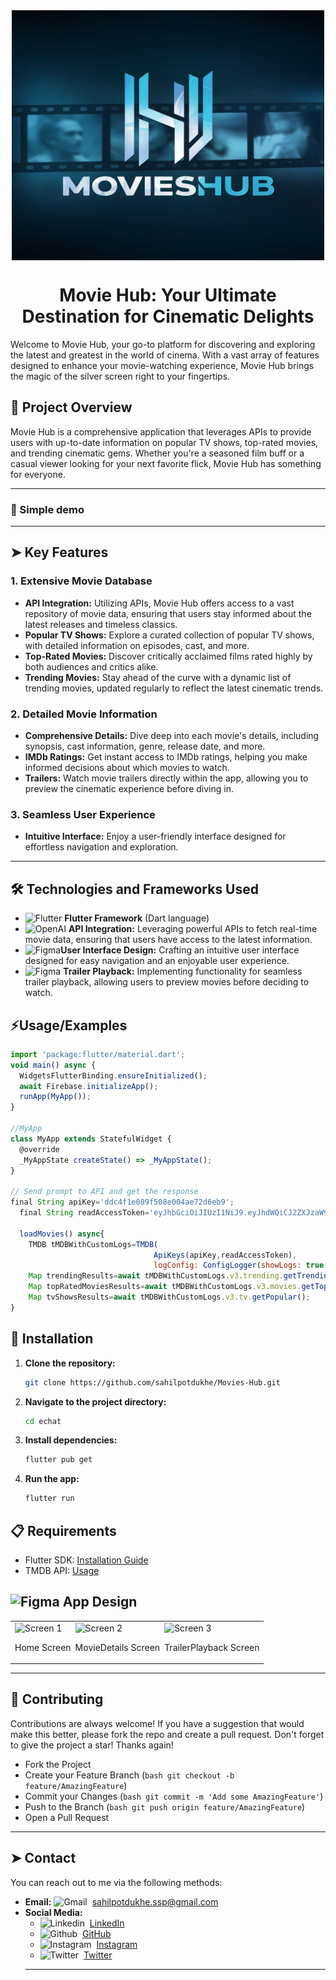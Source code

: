 <!-- Project Title -->
<div align="center" style="display: flex; align-items: center; justify-content: center;">
  <img src="readmeimages/movieshublogo.jpeg" alt="Echat Logo" width="500" height="400">
</div>


<h1 align="center">Movie Hub: Your Ultimate Destination for Cinematic Delights</h1>
<p>Welcome to Movie Hub, your go-to platform for discovering and exploring the latest and greatest in the world of cinema. With a vast array of features designed to enhance your movie-watching experience, Movie Hub brings the magic of the silver screen right to your fingertips.</p>


## 🔰 Project Overview
Movie Hub is a comprehensive application that leverages APIs to provide users with up-to-date information on popular TV shows, top-rated movies, and trending cinematic gems. Whether you're a seasoned film buff or a casual viewer looking for your next favorite flick, Movie Hub has something for everyone.

---
### 🎥 Simple demo

---
## ➤ Key Features

### 1. Extensive Movie Database
- **API Integration:** Utilizing APIs, Movie Hub offers access to a vast repository of movie data, ensuring that users stay informed about the latest releases and timeless classics.
- **Popular TV Shows:** Explore a curated collection of popular TV shows, with detailed information on episodes, cast, and more.
- **Top-Rated Movies:** Discover critically acclaimed films rated highly by both audiences and critics alike.
- **Trending Movies:** Stay ahead of the curve with a dynamic list of trending movies, updated regularly to reflect the latest cinematic trends.

### 2. Detailed Movie Information
- **Comprehensive Details:** Dive deep into each movie's details, including synopsis, cast information, genre, release date, and more.
- **IMDb Ratings:** Get instant access to IMDb ratings, helping you make informed decisions about which movies to watch.
- **Trailers:** Watch movie trailers directly within the app, allowing you to preview the cinematic experience before diving in.

### 3. Seamless User Experience
- **Intuitive Interface:** Enjoy a user-friendly interface designed for effortless navigation and exploration.


---
## 🛠 Technologies and Frameworks Used
- <img src="https://user-images.githubusercontent.com/25181517/186150365-da1eccce-6201-487c-8649-45e9e99435fd.png" alt="Flutter" width="20" height="20"> **Flutter Framework** (Dart language)
- <img src="https://pbs.twimg.com/profile_images/1243623122089041920/gVZIvphd_400x400.jpg" alt="OpenAI" width="20" height="20"> **API Integration:** Leveraging powerful APIs to fetch real-time movie data, ensuring that users have access to the latest information.
- <img src="https://upload.wikimedia.org/wikipedia/commons/3/33/Figma-logo.svg" alt="Figma" width="20" height="20">**User Interface Design:** Crafting an intuitive user interface designed for easy navigation and an enjoyable user experience.
- <img src="https://static.vecteezy.com/system/resources/previews/023/986/480/non_2x/youtube-logo-youtube-logo-transparent-youtube-icon-transparent-free-free-png.png" alt="Figma" width="20" height="20"> **Trailer Playback:** Implementing functionality for seamless trailer playback, allowing users to preview movies before deciding to watch.

## ⚡Usage/Examples

```javascript
import 'package:flutter/material.dart';
void main() async {
  WidgetsFlutterBinding.ensureInitialized();
  await Firebase.initializeApp();
  runApp(MyApp());
}

//MyApp
class MyApp extends StatefulWidget {
  @override
  _MyAppState createState() => _MyAppState();
}

// Send prompt to API and get the response
final String apiKey='ddc4f1e089f508e004ae72d6eb9';
  final String readAccessToken='eyJhbGciOiJIUzI1NiJ9.eyJhdWQiCJ2ZXJzaW9uIjoxfQ.Gw0EtDta7KDYAI7BKeRxMCd1a94B2u8gAfdLxYlbjcc';

  loadMovies() async{
    TMDB tMDBWithCustomLogs=TMDB(
                                ApiKeys(apiKey,readAccessToken),
                                logConfig: ConfigLogger(showLogs: true,showErrorLogs: true));
    Map trendingResults=await tMDBWithCustomLogs.v3.trending.getTrending();
    Map topRatedMoviesResults=await tMDBWithCustomLogs.v3.movies.getTopRated();
    Map tvShowsResults=await tMDBWithCustomLogs.v3.tv.getPopular();
}
```

## 🚀 Installation

1. **Clone the repository:**

   ```bash
   git clone https://github.com/sahilpotdukhe/Movies-Hub.git
2. **Navigate to the project directory:**
    ```bash
    cd echat
3. **Install dependencies:**
    ```bash
    flutter pub get
4. **Run the app:**
    ```bash
    flutter run

## 📋 Requirements

- Flutter SDK: [Installation Guide](https://flutter.dev/docs/get-started/install)
- TMDB API: [Usage](https://developer.themoviedb.org/reference/intro/getting-started)

## <img src="https://upload.wikimedia.org/wikipedia/commons/3/33/Figma-logo.svg" alt="Figma" width="20" height="20"> App Design

<div align="center">
  <table style="border-collapse: collapse;">
    <tr>
      <td style="padding-right: 0px; border: none;">
        <img src="readmeimages/1.png" alt="Screen 1" width="250">
        <p align="center">Home Screen</p>
      </td>
      <td style="padding-right: 0px; border: none;">
        <img src="readmeimages/2.png" alt="Screen 2" width="250">
        <p align="center">MovieDetails Screen</p>
      </td>
      <td style="border: none;">
        <img src="readmeimages/3.png" alt="Screen 3" width="250">
        <p align="center">TrailerPlayback Screen </p>
      </td>
    </tr>
  </table>
</div>

---
## 🤝 Contributing
Contributions are always welcome!
If you have a suggestion that would make this better, please fork the repo and create a pull request. Don't forget to give the project a star! Thanks again!
- Fork the Project
- Create your Feature Branch (```bash git checkout -b feature/AmazingFeature```)
- Commit your Changes (```bash git commit -m 'Add some AmazingFeature'```)
- Push to the Branch (```bash git push origin feature/AmazingFeature```)
- Open a Pull Request 


---
## ➤ Contact
You can reach out to me via the following methods:

- **Email:**  <img src="https://github.com/SatYu26/SatYu26/blob/master/Assets/Gmail.svg" alt="Gmail" width="20" height="20">&nbsp;&nbsp;<a href="mailto:sahilpotdukhe.ssp@gmail.com">sahilpotdukhe.ssp@gmail.com
- **Social Media:**
   - <img src="https://github.com/SatYu26/SatYu26/blob/master/Assets/Linkedin.svg" alt="Linkedin" width="20" height="20">&nbsp;&nbsp;[LinkedIn](https://www.linkedin.com/in/sahil-potdukhe/)
   - <img src="https://w7.pngwing.com/pngs/914/758/png-transparent-github-social-media-computer-icons-logo-android-github-logo-computer-wallpaper-banner-thumbnail.png" alt="Github" width="20" height="20">&nbsp;&nbsp;[GitHub](https://github.com/sahilpotdukhe)
   - <img src="https://github.com/SatYu26/SatYu26/blob/master/Assets/Instagram.svg" alt="Instagram" width="20" height="20">&nbsp;&nbsp;[Instagram](https://www.instagram.com/sahilpotdukhe11/)
   - <img src="https://github.com/SatYu26/SatYu26/blob/master/Assets/Twitter.svg" alt="Twitter" width="20" height="20">&nbsp;&nbsp;[Twitter](https://twitter.com/SahilPotdukhe)
  ---


